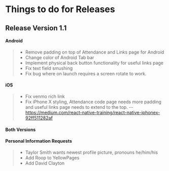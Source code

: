 # Things to do for Releases

## Release Version 1.1
#### Android
>- Remove padding on top of Attendance and Links page for Android
>- Change color of Android Tab bar 
>- Implement physical back button functionality for useful links page
>- Fix text field smushing 
>- Fix bug where on launch requires a screen rotate to work.

#### iOS
>- Fix venmo rich link
>- Fix iPhone X styling, Attendance code page needs more padding and useful links page needs to extend to the top.
>--https://medium.com/react-native-training/react-native-iphonex-92ff511282af

#### Both Versions

#### Personal Information Requests
>- Taylor Smith wants newest profile picture, pronouns he/him/his
>- Add Roop to YellowPages
>- Add David Clayton
